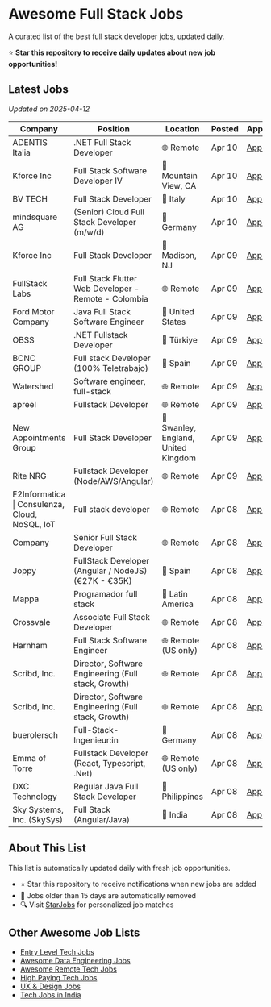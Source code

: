 # Awesome Full Stack Jobs

A curated list of the best full stack developer jobs, updated daily.

⭐ **Star this repository to receive daily updates about new job opportunities!**

## Latest Jobs

*Updated on 2025-04-12*

| Company | Position | Location | Posted | Apply |
| ------- | -------- | -------- | ------ | ------ |
| ADENTIS Italia | .NET Full Stack Developer | 🌐 Remote | Apr 10 | [Apply](https://starjobs.dev/jobs/c02d40201596448586607c75c04206a3?utm=github) |
| Kforce Inc | Full Stack Software Developer IV | 📍 Mountain View, CA | Apr 10 | [Apply](https://starjobs.dev/jobs/30c16c5c44ac4ee380db0933dfcdf394?utm=github) |
| BV TECH | Full Stack Developer | 📍 Italy | Apr 10 | [Apply](https://starjobs.dev/jobs/839c9ae8c1fe4dfaafa69daa43dc0e50?utm=github) |
| mindsquare AG | (Senior) Cloud Full Stack Developer (m/w/d) | 📍 Germany | Apr 10 | [Apply](https://starjobs.dev/jobs/9d363f17c8f5463db2f393c25bd102b5?utm=github) |
| Kforce Inc | Full Stack Developer | 📍 Madison, NJ | Apr 09 | [Apply](https://starjobs.dev/jobs/3b2d0781e9084d598877913166fd4743?utm=github) |
| FullStack Labs | Full Stack Flutter Web Developer - Remote - Colombia | 🌐 Remote | Apr 09 | [Apply](https://starjobs.dev/jobs/40e3788cfbad4325a8d6c29c9e6f1023?utm=github) |
| Ford Motor Company | Java Full Stack Software Engineer | 📍 United States | Apr 09 | [Apply](https://starjobs.dev/jobs/4905727f86d64c3884de25c69015f43f?utm=github) |
| OBSS | .NET Fullstack Developer | 📍 Türkiye | Apr 09 | [Apply](https://starjobs.dev/jobs/5f932c9789fd4e63a5773d5ae5e9f7a0?utm=github) |
| BCNC GROUP | Full stack Developer (100% Teletrabajo) | 📍 Spain | Apr 09 | [Apply](https://starjobs.dev/jobs/73433fddf2cc4611968ddc5f5c17973a?utm=github) |
| Watershed | Software engineer, full-stack | 🌐 Remote | Apr 09 | [Apply](https://starjobs.dev/jobs/917080c20f0f43bb8d392e620b213b9a?utm=github) |
| apreel | Fullstack Developer | 🌐 Remote | Apr 09 | [Apply](https://starjobs.dev/jobs/a867bc1390504ad985244d52f77fa06b?utm=github) |
| New Appointments Group | Full Stack Developer | 📍 Swanley, England, United Kingdom | Apr 09 | [Apply](https://starjobs.dev/jobs/c2aca3eefe464f1cb59e359efe8ea75f?utm=github) |
| Rite NRG | Fullstack Developer (Node/AWS/Angular) | 🌐 Remote | Apr 09 | [Apply](https://starjobs.dev/jobs/f6b25517508c43e3ba26978f3df10bc5?utm=github) |
| F2Informatica \| Consulenza, Cloud, NoSQL, IoT | Full stack developer | 🌐 Remote | Apr 08 | [Apply](https://starjobs.dev/jobs/4828b247c0e8439da80762dcd00aa85d?utm=github) |
| Company | Senior Full Stack Developer | 🌐 Remote | Apr 08 | [Apply](https://starjobs.dev/jobs/efff5a10055e454ea4ab3cdfa842df84?utm=github) |
| Joppy | FullStack Developer (Angular / NodeJS) (€27K - €35K) | 📍 Spain | Apr 08 | [Apply](https://starjobs.dev/jobs/9e78409d0e194ed0a8071a40a5031578?utm=github) |
| Mappa | Programador full stack | 📍 Latin America | Apr 08 | [Apply](https://starjobs.dev/jobs/3fd610d44a1d45c49cb518a06b3666ce?utm=github) |
| Crossvale | Associate Full Stack Developer | 🌐 Remote | Apr 08 | [Apply](https://starjobs.dev/jobs/7c81d841164a4a84a6e63f48212d1c97?utm=github) |
| Harnham | Full Stack Software Engineer | 🌐 Remote (US only) | Apr 08 | [Apply](https://starjobs.dev/jobs/f573568ed11f4981a5f198bdd012692b?utm=github) |
| Scribd, Inc. | Director, Software Engineering (Full stack, Growth) | 🌐 Remote | Apr 08 | [Apply](https://starjobs.dev/jobs/03cb50b4fca740508f8eb99301f03f35?utm=github) |
| Scribd, Inc. | Director, Software Engineering (Full stack, Growth) | 🌐 Remote | Apr 08 | [Apply](https://starjobs.dev/jobs/2fa9cd1e15054998862cfdec98976162?utm=github) |
| buerolersch | Full-Stack-Ingenieur:in | 📍 Germany | Apr 08 | [Apply](https://starjobs.dev/jobs/38d48b296b9f4a309463c291542aa378?utm=github) |
| Emma of Torre | Fullstack Developer (React, Typescript, .Net) | 🌐 Remote (US only) | Apr 08 | [Apply](https://starjobs.dev/jobs/55d2750fa22848c5829800a4f5f18be2?utm=github) |
| DXC Technology | Regular Java Full Stack Developer | 📍 Philippines | Apr 08 | [Apply](https://starjobs.dev/jobs/606cc8c415bb4410a3d2af1f5a8f6c41?utm=github) |
| Sky Systems, Inc. (SkySys) | Full Stack (Angular/Java) | 📍 India | Apr 08 | [Apply](https://starjobs.dev/jobs/77a38c63c88c458fa39fe502cfecf141?utm=github) |


## About This List

This list is automatically updated daily with fresh job opportunities.

* ⭐ Star this repository to receive notifications when new jobs are added
* 🔄 Jobs older than 15 days are automatically removed
* 🔍 Visit [StarJobs](https://starjobs.dev?utm=github) for personalized job matches

## Other Awesome Job Lists

* [Entry Level Tech Jobs](https://github.com/bansalnagesh/entry-level-tech-jobs)
* [Awesome Data Engineering Jobs](https://github.com/bansalnagesh/awesome-data-jobs)
* [Awesome Remote Tech Jobs](https://github.com/bansalnagesh/awesome-remote-tech-jobs)
* [High Paying Tech Jobs](https://github.com/bansalnagesh/high-paying-tech-jobs)
* [UX & Design Jobs](https://github.com/bansalnagesh/ux-design-jobs)
* [Tech Jobs in India](https://github.com/bansalnagesh/tech-jobs-india)
